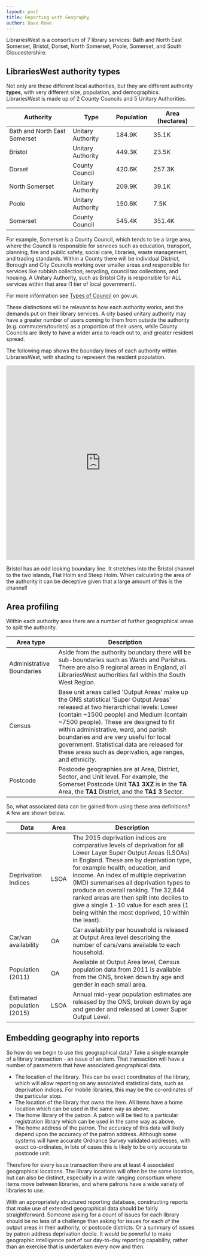 ```yaml
---
layout: post
title: Reporting with Geography
author: Dave Rowe
---
```


LibrariesWest is a consortium of 7 library services: Bath and North East Somerset, Bristol, Dorset, North Somerset, Poole, Somerset, and South Gloucestershire.

## LibrariesWest authority types

Not only are these different local authorities, but they are different authority **types**, with very different size, population, and demographics.  LibrariesWest is made up of 2 County Councils and 5 Unitary Authorities.  

| Authority | Type | Population | Area (hectares) |
| --------- | ---- | ---------- | --------------- |
| Bath and North East Somerset | Unitary Authority | 184.9K | 35.1K |
| Bristol | Unitary Authority | 449.3K | 23.5K |
| Dorset | County Council | 420.6K | 257.3K |
| North Somerset | Unitary Authority | 209.9K | 39.1K |
| Poole | Unitary Authority | 150.6K | 7.5K |
| Somerset | County Council | 545.4K | 351.4K |

For example, Somerset is a County Council, which tends to be a large area, where the Council is responsible for services such as education, transport, planning, fire and public safety, social care, libraries, waste management, and trading standards.  Within a County there will be individual District, Borough and City Councils working over smaller areas and responsible for services like rubbish collection, recycling, council tax collections, and housing.  A Unitary Authority, such as Bristol City is responsible for ALL services within that area (1 tier of local government).

For more information see [Types of Council](https://www.gov.uk/understand-how-your-council-works/types-of-council) on gov.uk.

These distinctions will be relevant to how each authority works, and the demands put on their library services.  A city based unitary authority may have a greater number of users coming to them from outside the authority (e.g. commuters/tourists) as a proportion of their users, while County Councils are likely to have a wider area to reach out to, and greater resident spread.

The following map shows the boundary lines of each authority within LibrariesWest, with shading to represent the resident population.

<iframe width="100%" height="520" frameborder="0" src="https://dxrowe.carto.com/viz/2f168e60-a769-11e6-843b-0e3ebc282e83/embed_map" allowfullscreen webkitallowfullscreen mozallowfullscreen oallowfullscreen msallowfullscreen></iframe>

Bristol has an odd looking boundary line.  It stretches into the Bristol channel to the two islands, Flat Holm and Steep Holm.  When calculating the area of the authority it can be deceptive given that a large amount of this is the channel!

## Area profiling

Within each authority area there are a number of further geographical areas to split the authority.

| Area type | Description |
| --------- | ----------- |
| Administrative Boundaries | Aside from the authority boundary there will be sub-boundaries such as Wards and Parishes.  There are also 9 regional areas in England, all LibrariesWest authorities fall within the South West Region. |
| Census | Base unit areas called 'Output Areas' make up the ONS statistical 'Super Output Areas' released at two hierarchichal levels: Lower (contain ~1500 people) and Medium (contain ~7500 people).  These are designed to fit within administrative, ward, and parish boundaries and are very useful for local government.  Statistical data are released for these areas such as deprivation, age ranges, and ethnicity. |
| Postcode | Postcode geographies are at Area, District, Sector, and Unit level.  For example, the Somerset Postcode Unit **TA1 3XZ** is in the **TA** Area, the **TA1** District, and the **TA1 3** Sector. |

So, what associated data can be gained from using these area definitions? A few are shown below.

| Data | Area | Description |
| ---- | ---- | ----------- |
| Deprivation Indices | LSOA | The 2015 deprivation indices are comparative levels of deprivation for all Lower Layer Super Output Areas (LSOAs) in England.  These are by deprivation type, for example health, education, and income.  An index of multiple deprivation (IMD) summarises all deprivation types to produce an overall ranking.  The 32,844 ranked areas are then split into deciles to give a single 1-10 value for each area (1 being within the most deprived, 10 within the least). |
| Car/van availability | OA | Car availability per household is released at Output Area level describing the number of cars/vans available to each household. |
| Population (2011) | OA | Available at Output Area level, Census population data from 2011 is available from the ONS, broken down by age and gender in each small area. |
| Estimated population (2015) | LSOA | Annual mid-year population estimates are released by the ONS, broken down by age and gender and released at Lower Super Output Level. |

## Embedding geography into reports

So how do we begin to use this geographical data?  Take a single example of a library transaction  - an issue of an item.  That transaction will have a number of parameters that have associated geographical data.

- The location of the library.  This can be exact coordinates of the library, which will allow reporting on any associated statistical data, such as deprivation indices.  For mobile libraries, this may be the co-ordinates of the particular stop.
- The location of the library that owns the item.  All items have a home location which can be used in the same way as above.
- The home library of the patron.  A patron will be tied to a particular registration library which can be used in the same way as above.
- The home address of the patron.  The accuracy of this data will likely depend upon the accuracy of the patron address.  Although some systems will have accurate Ordnance Survey validated addresses, with exact co-ordinates, in lots of cases this is likely to be only accurate to postcode unit.

Therefore for every issue transaction there are at least 4 associated geographical locations.  The library locations will often be the same location, but can also be distinct, especially in a wide ranging consortium where items move between libraries, and where patrons have a wide variety of libraries to use.

With an appropriately structured reporting database, constructing reports that make use of extended geographical data should be fairly straightforward.  Someone asking for a count of issues for each library should be no less of a challenge than asking for issues for each of the output areas in their authority, or postcode districts.  Or a summary of issues by patron address deprivation decile.  It would be powerful to make geographic intelligence part of our day-to-day reporting capability, rather than an exercise that is undertaken every now and then.
